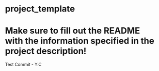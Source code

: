 # project_template
# Make sure to fill out the README with the information specified in the project description!
Test Commit - Y.C 